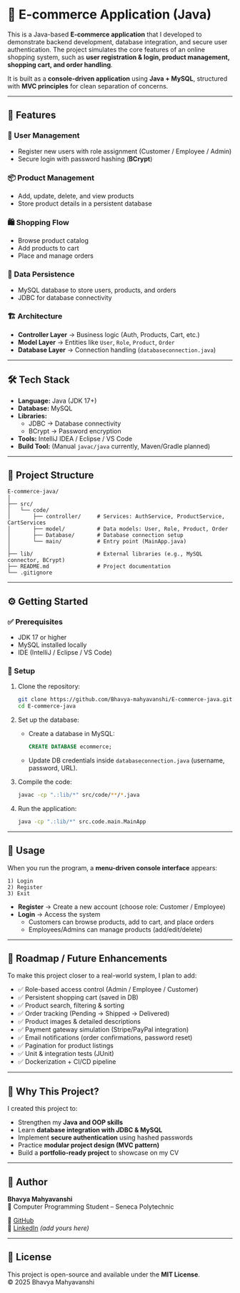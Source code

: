 # 🛒 E-commerce Application (Java)

This is a Java-based **E-commerce application** that I developed to demonstrate backend development, database integration, and secure user authentication. The project simulates the core features of an online shopping system, such as **user registration & login, product management, shopping cart, and order handling**.  

It is built as a **console-driven application** using **Java + MySQL**, structured with **MVC principles** for clean separation of concerns.  

---

## 🚀 Features

### 👤 User Management
- Register new users with role assignment (Customer / Employee / Admin)  
- Secure login with password hashing (**BCrypt**)  

### 📦 Product Management
- Add, update, delete, and view products  
- Store product details in a persistent database  

### 🛍 Shopping Flow
- Browse product catalog  
- Add products to cart  
- Place and manage orders  

### 💾 Data Persistence
- MySQL database to store users, products, and orders  
- JDBC for database connectivity  

### 🏗 Architecture
- **Controller Layer** → Business logic (Auth, Products, Cart, etc.)  
- **Model Layer** → Entities like `User`, `Role`, `Product`, `Order`  
- **Database Layer** → Connection handling (`databaseconnection.java`)  

---

## 🛠 Tech Stack

- **Language:** Java (JDK 17+)  
- **Database:** MySQL  
- **Libraries:**  
  - JDBC → Database connectivity  
  - BCrypt → Password encryption  
- **Tools:** IntelliJ IDEA / Eclipse / VS Code  
- **Build Tool:** (Manual `javac/java` currently, Maven/Gradle planned)  

---

## 📂 Project Structure

```
E-commerce-java/
│
├── src/
│   └── code/
│       ├── controller/     # Services: AuthService, ProductService, CartServices
│       ├── model/          # Data models: User, Role, Product, Order
│       ├── Database/       # Database connection setup
│       └── main/           # Entry point (MainApp.java)
│
├── lib/                    # External libraries (e.g., MySQL connector, BCrypt)
├── README.md               # Project documentation
└── .gitignore
```

---

## ⚙️ Getting Started

### ✅ Prerequisites
- JDK 17 or higher  
- MySQL installed locally  
- IDE (IntelliJ / Eclipse / VS Code)  

### 🔧 Setup

1. Clone the repository:  
   ```bash
   git clone https://github.com/Bhavya-mahyavanshi/E-commerce-java.git
   cd E-commerce-java
   ```

2. Set up the database:  
   - Create a database in MySQL:
     ```sql
     CREATE DATABASE ecommerce;
     ```
   - Update DB credentials inside `databaseconnection.java` (username, password, URL).  

3. Compile the code:  
   ```bash
   javac -cp ".:lib/*" src/code/**/*.java
   ```

4. Run the application:  
   ```bash
   java -cp ".:lib/*" src.code.main.MainApp
   ```

---

## 📖 Usage

When you run the program, a **menu-driven console interface** appears:

```
1) Login
2) Register
3) Exit
```

- **Register** → Create a new account (choose role: Customer / Employee)  
- **Login** → Access the system  
  - Customers can browse products, add to cart, and place orders  
  - Employees/Admins can manage products (add/edit/delete)  

---

## 🔮 Roadmap / Future Enhancements

To make this project closer to a real-world system, I plan to add:

- ✅ Role-based access control (Admin / Employee / Customer)  
- ✅ Persistent shopping cart (saved in DB)  
- ✅ Product search, filtering & sorting  
- ✅ Order tracking (Pending → Shipped → Delivered)  
- ✅ Product images & detailed descriptions  
- ✅ Payment gateway simulation (Stripe/PayPal integration)  
- ✅ Email notifications (order confirmations, password reset)  
- ✅ Pagination for product listings  
- ✅ Unit & integration tests (JUnit)  
- ✅ Dockerization + CI/CD pipeline  

---

## 📌 Why This Project?

I created this project to:

- Strengthen my **Java and OOP skills**  
- Learn **database integration with JDBC & MySQL**  
- Implement **secure authentication** using hashed passwords  
- Practice **modular project design (MVC pattern)**  
- Build a **portfolio-ready project** to showcase on my CV  

---

## 👤 Author

**Bhavya Mahyavanshi**  
📍 Computer Programming Student – Seneca Polytechnic  

🔗 [GitHub](https://github.com/Bhavya-mahyavanshi)  
🔗 [LinkedIn](https://www.linkedin.com/) _(add yours here)_  

---

## 📜 License

This project is open-source and available under the **MIT License**.  
© 2025 Bhavya Mahyavanshi  
